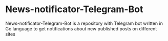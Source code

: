 # News-notificator-Telegram-Bot
News-notificator-Telegram-Bot is a repository with Telegram bot written in Go language to get notifications about new published posts on different sites
